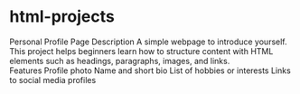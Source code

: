 # html-projects
Personal Profile Page Description A simple webpage to introduce yourself. 
This project helps beginners learn how to structure content with HTML elements such as headings, paragraphs, images, and links.  
Features Profile photo Name and short bio List of hobbies or interests Links to social media profiles
